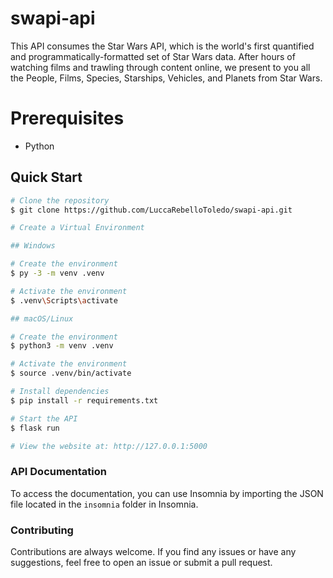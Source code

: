 # swapi-api

This API consumes the Star Wars API, which is the world's first quantified and programmatically-formatted set of Star Wars data. After hours of watching films and trawling through content online, we present to you all the People, Films, Species, Starships, Vehicles, and Planets from Star Wars.

# Prerequisites

- Python

## Quick Start

```sh
# Clone the repository
$ git clone https://github.com/LuccaRebelloToledo/swapi-api.git

# Create a Virtual Environment

## Windows

# Create the environment
$ py -3 -m venv .venv

# Activate the environment
$ .venv\Scripts\activate

## macOS/Linux

# Create the environment
$ python3 -m venv .venv

# Activate the environment
$ source .venv/bin/activate

# Install dependencies
$ pip install -r requirements.txt

# Start the API
$ flask run

# View the website at: http://127.0.0.1:5000
```

### API Documentation
To access the documentation, you can use Insomnia by importing the JSON file located in the `insomnia` folder in Insomnia.

### Contributing
Contributions are always welcome. If you find any issues or have any suggestions, feel free to open an issue or submit a pull request.